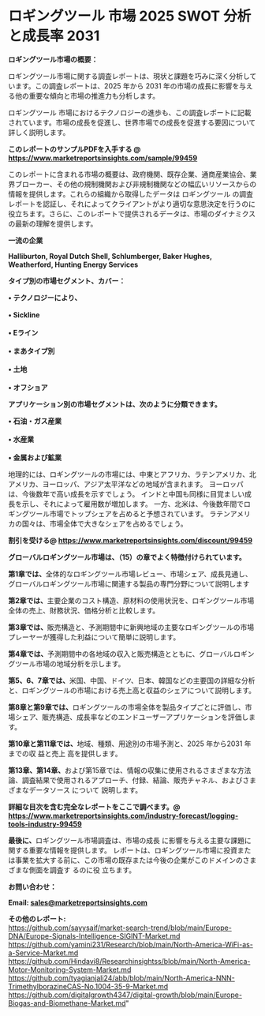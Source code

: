 # ロギングツール 市場 2025 SWOT 分析と成長率 2031

<strong><b>ロギングツール市場の概要：</b></strong>

ロギングツール市場に関する調査レポートは、現状と課題を巧みに深く分析しています。この調査レポートは、2025 年から 2031 年の市場の成長に影響を与える他の重要な傾向と市場の推進力も分析します。

ロギングツール 市場におけるテクノロジーの進歩も、この調査レポートに記載されています。市場の成長を促進し、世界市場での成長を促進する要因について詳しく説明します。

<strong>このレポートのサンプルPDFを入手する @ <a href=https://www.marketreportsinsights.com/sample/99459>https://www.marketreportsinsights.com/sample/99459</a></strong>

このレポートに含まれる市場の概要は、政府機関、既存企業、通商産業協会、業界ブローカー、その他の規制機関および非規制機関などの幅広いリソースからの情報を提供します。これらの組織から取得したデータは ロギングツール の調査レポートを認証し、それによってクライアントがより適切な意思決定を行うのに役立ちます。さらに、このレポートで提供されるデータは、市場のダイナミクスの最新の理解を提供します。

<strong>一流の企業</strong>

<strong><b>Halliburton, Royal Dutch Shell, Schlumberger, Baker Hughes, Weatherford, Hunting Energy Services</b></strong>

<strong><b>タイプ別の市場セグメント、カバー：</b></strong>

<strong>• テクノロジーにより、<br><br>• Sickline<br><br>• Eライン<br><br>• まあタイプ別<br><br>• 土地<br><br>• オフショア</strong>

<strong><b>アプリケーション別の市場セグメントは、次のように分類できます。</b></strong>

<strong>• 石油・ガス産業<br><br>• 水産業<br><br>• 金属および鉱業</strong>

 地理的には、ロギングツールの市場には、中東とアフリカ、ラテンアメリカ、北アメリカ、ヨーロッパ、アジア太平洋などの地域が含まれます。 ヨーロッパは、今後数年で高い成長を示すでしょう。 インドと中国も同様に目覚ましい成長を示し、それによって雇用数が増加します。 一方、北米は、今後数年間でロギングツール市場でトップシェアを占めると予想されています。 ラテンアメリカの国々は、市場全体で大きなシェアを占めるでしょう。

<strong>割引を受ける@ <a href=https://www.marketreportsinsights.com/discount/99459>https://www.marketreportsinsights.com/discount/99459</a></strong>

<strong><b>グローバルロギングツール市場は、（15）の章でよく特徴付けられています。</b></strong>

<strong><b>第</b></strong><strong><b>1章では、</b></strong>全体的なロギングツール市場レビュー、市場シェア、成長見通し、グローバルロギングツール市場に関連する製品の専門分野について説明します

<strong><b>第2章では、</b></strong>主要企業のコスト構造、原材料の使用状況を、ロギングツール市場全体の売上、財務状況、価格分析と比較します。

<strong><b>第3章では、</b></strong>販売構造と、予測期間中に新興地域の主要なロギングツールの市場プレーヤーが獲得した利益について簡単に説明します。

<strong><b>第4章では、</b></strong>予測期間中の各地域の収入と販売構造とともに、グローバルロギングツール市場の地域分析を示します。

<strong><b>第5、6、7章では、</b></strong>米国、中国、ドイツ、日本、韓国などの主要国の詳細な分析と、ロギングツールの市場における売上高と収益のシェアについて説明します。

<strong><b>第8章と第9章では、</b></strong>ロギングツールの市場全体を製品タイプごとに評価し、市場シェア、販売構造、成長率などのエンドユーザーアプリケーションを評価します。

<strong><b>第10章と第11章では、</b></strong>地域、種類、用途別の市場予測と、2025 年から2031 年までの収 益と売上 高を提供します。

<strong><b>第13章、第14章、</b></strong>および第15章では、情報の収集に使用されるさまざまな方法論、調査結果で使用されるアプローチ、付録、結論、販売チャネル、およびさまざまなデータソース について 説明します。

<strong>詳細な目次を含む完全なレポートをここで調べます。@ <a href=https://www.marketreportsinsights.com/industry-forecast/logging-tools-industry-99459>https://www.marketreportsinsights.com/industry-forecast/logging-tools-industry-99459</a></strong>

<strong><b>最後に、</b></strong>ロギングツール市場調査は、市場の成長 に影響を</a>与える主要な課題に関する重要な情報を提供します。 レポートは、ロギングツール市場に投資または事業を拡大する前に、この市場の既存または今後の企業がこのドメインのさまざまな側面を調査す るのに役 立ちます。

<strong><b>お問い合わせ：</b></strong>

<strong>Email: </strong><a href=mailto:sales@marketreportsinsights.com><strong>sales@marketreportsinsights.com</strong></a>

<strong>その他のレポート:</strong>
<br>
<a href=https://github.com/sayysaif/market-search-trend/blob/main/Europe-DNA/Europe-Signals-Intelligence-SIGINT-Market.md>https://github.com/sayysaif/market-search-trend/blob/main/Europe-DNA/Europe-Signals-Intelligence-SIGINT-Market.md</a>
<br>
<a href=https://github.com/yamini231/Research/blob/main/North-America-WiFi-as-a-Service-Market.md>https://github.com/yamini231/Research/blob/main/North-America-WiFi-as-a-Service-Market.md</a>
<br>
<a href=https://github.com/Hindavi8/Researchinsightss/blob/main/North-America-Motor-Monitoring-System-Market.md>https://github.com/Hindavi8/Researchinsightss/blob/main/North-America-Motor-Monitoring-System-Market.md</a>
<br>
<a href=https://github.com/tyagianjali24/abb/blob/main/North-America-NNN-TrimethylborazineCAS-No.1004-35-9-Market.md>https://github.com/tyagianjali24/abb/blob/main/North-America-NNN-TrimethylborazineCAS-No.1004-35-9-Market.md</a>
<br>
<a href=https://github.com/digitalgrowth4347/digital-growth/blob/main/Europe-Biogas-and-Biomethane-Market.md>https://github.com/digitalgrowth4347/digital-growth/blob/main/Europe-Biogas-and-Biomethane-Market.md</a>"
